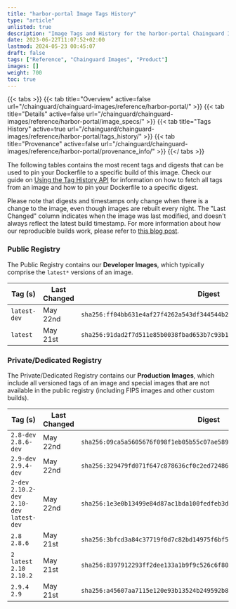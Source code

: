 ```yaml
---
title: "harbor-portal Image Tags History"
type: "article"
unlisted: true
description: "Image Tags and History for the harbor-portal Chainguard Image"
date: 2023-06-22T11:07:52+02:00
lastmod: 2024-05-23 00:45:07
draft: false
tags: ["Reference", "Chainguard Images", "Product"]
images: []
weight: 700
toc: true
---
```


{{< tabs >}}
{{< tab title="Overview" active=false url="/chainguard/chainguard-images/reference/harbor-portal/" >}}
{{< tab title="Details" active=false url="/chainguard/chainguard-images/reference/harbor-portal/image_specs/" >}}
{{< tab title="Tags History" active=true url="/chainguard/chainguard-images/reference/harbor-portal/tags_history/" >}}
{{< tab title="Provenance" active=false url="/chainguard/chainguard-images/reference/harbor-portal/provenance_info/" >}}
{{</ tabs >}}

The following tables contains the most recent tags and digests that can be used to pin your Dockerfile to a specific build of this image. Check our guide on [Using the Tag History API](/chainguard/chainguard-images/using-the-tag-history-api/) for information on how to fetch all tags from an image and how to pin your Dockerfile to a specific digest.

Please note that digests and timestamps only change when there is a change to the image, even though images are rebuilt every night. The "Last Changed" column indicates when the image was last modified, and doesn't always reflect the latest build timestamp. For more information about how our reproducible builds work, please refer to [this blog post](https://www.chainguard.dev/unchained/reproducing-chainguards-reproducible-image-builds).

### Public Registry
The Public Registry contains our **Developer Images**, which typically comprise the `latest*` versions of an image.

| Tag (s)       | Last Changed | Digest                                                                    |
|---------------|--------------|---------------------------------------------------------------------------|
|  `latest-dev` | May 22nd     | `sha256:ff04bb631e4af27f4262a543df344544b208bf7c155570cf367a188ebc0a36a1` |
|  `latest`     | May 21st     | `sha256:91dad2f7d511e85b0038fbad653b7c93b19052b7f0dbe8be798d7aa4e357996a` |


### Private/Dedicated Registry
The Private/Dedicated Registry contains our **Production Images**, which include all versioned tags of an image and special images that are not available in the public registry (including FIPS images and other custom builds).

| Tag (s)                                       | Last Changed | Digest                                                                    |
|-----------------------------------------------|--------------|---------------------------------------------------------------------------|
|  `2.8-dev` `2.8.6-dev`                        | May 22nd     | `sha256:09ca5a5605676f098f1eb05b55c07ae5897ebda80ea1f833e17519fd6a445157` |
|  `2.9-dev` `2.9.4-dev`                        | May 22nd     | `sha256:329479fd071f647c878636cf0c2ed72486390b27da66578145c507019af35164` |
|  `2-dev` `2.10.2-dev` `2.10-dev` `latest-dev` | May 22nd     | `sha256:1e3e0b13499e84d87ac1bda100fedfeb3d433bba5fb555dd830903b1d7decc5b` |
|  `2.8` `2.8.6`                                | May 21st     | `sha256:3bfcd3a84c37719f0d7c82bd14975f6bf525ba2d036a01419ec827a137e2610d` |
|  `2` `latest` `2.10` `2.10.2`                 | May 21st     | `sha256:8397912293ff2dee133a1b9f9c526c6f808ab5b8f16de595610fa78a3b62dbb4` |
|  `2.9.4` `2.9`                                | May 21st     | `sha256:a45607aa7115e120e93b13524b249592b8cada66581c74135733df8928896857` |

